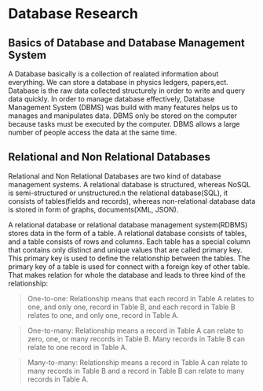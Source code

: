 # Database Research

## Basics of Database and Database Management System

A Database basically is a collection of realated information about everything. We can store a database in physics ledgers, papers,ect. Database is the raw data collected structurely in order to write and query data quickly.
In order to manage database effectively, Database Management System (DBMS) was build with many features helps us to manages and manipulates  data. DBMS only be stored on the computer because tasks must be executed by the computer. DBMS allows a large number of people access the data at the same time.

## Relational and Non Relational Databases

Relational and Non Relational Databases are two kind of database management systems. A relational database is structured, whereas NoSQL is semi-structured or unstructured.n the relational database(SQL), it consists of tables(fields and records), whereas non-relational database data is stored in form of graphs, documents(XML, JSON).

A relational database or relational database management system(RDBMS) stores data in the form of a table. A relational database consists of tables, and a table consists of rows and columns. Each table has a special column that contains only distinct and unique values that are called primary key. This primary key is used to define the relationship between the tables. The primary key of a table is used for connect with a foreign key of other table. That makes relation for whole the database and leads to three kind of the relationship: 
> One-to-one: Relationship means that each record in Table A relates to one, and only one, record in Table B, and each record in Table B relates to one, and only one, record in Table A.

> One-to-many: Relationship means a record in Table A can relate to zero, one, or many records in Table B. Many records in Table B can relate to one record in Table A.


> Many-to-many: Relationship means a record in Table A can relate to many records in Table B and a record in Table B can relate to many records in Table A.


